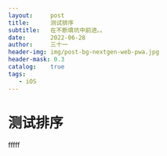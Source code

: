 ```yaml
---
layout:     post
title:      测试排序
subtitle:   在不断填坑中前进。。
date:       2022-06-28
author:     三十一
header-img: img/post-bg-nextgen-web-pwa.jpg
header-mask: 0.3
catalog:    true
tags:
   - iOS
---
```


# 测试排序
fffff